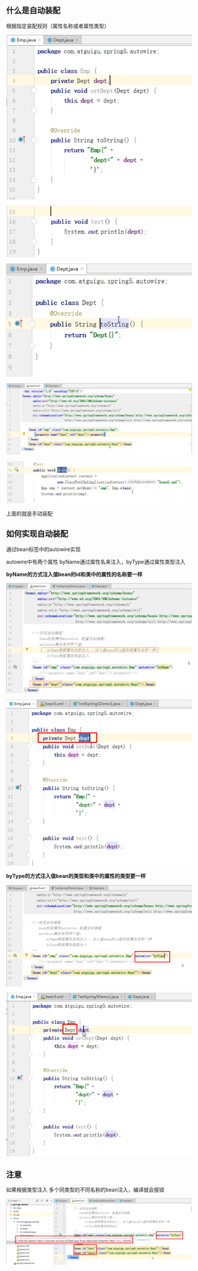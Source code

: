 什么是自动装配
---

根据指定装配规则（属性名称或者属性类型）

![img_48.png](img_48.png)

![img_50.png](img_50.png)

![img_49.png](img_49.png)

![img_51.png](img_51.png)

![img_52.png](img_52.png)

上面的就是手动装配

如何实现自动装配
---

通过bean标签中的autowire实现

autowire中有两个属性 byName通过属性名来注入，byType通过属性类型注入

**byName的方式注入值bean的id和类中的属性的名称要一样**

![img_53.png](img_53.png)

![img_54.png](img_54.png)

**byType的方式注入值bean的类型和类中的属性的类型要一样**

![img_55.png](img_55.png)

![img_56.png](img_56.png)


注意
---
如果根据类型注入 多个同类型的不同名称的bean注入，编译就会报错

![img_57.png](img_57.png)